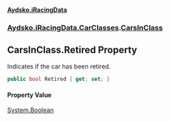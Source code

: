 #### [Aydsko.iRacingData](index.md 'index')
### [Aydsko.iRacingData.CarClasses](index.md#Aydsko.iRacingData.CarClasses 'Aydsko.iRacingData.CarClasses').[CarsInClass](CarsInClass.md 'Aydsko.iRacingData.CarClasses.CarsInClass')

## CarsInClass.Retired Property

Indicates if the car has been retired.

```csharp
public bool Retired { get; set; }
```

#### Property Value
[System.Boolean](https://docs.microsoft.com/en-us/dotnet/api/System.Boolean 'System.Boolean')